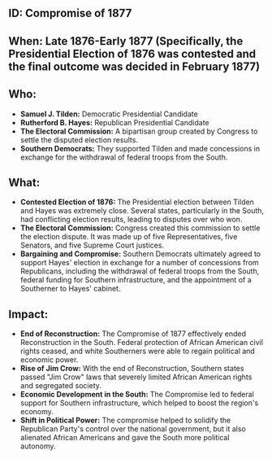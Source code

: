 ## ID: Compromise of 1877

## When:  Late 1876-Early 1877 (Specifically, the Presidential Election of 1876 was contested and the final outcome was decided in February 1877)

## Who:
* **Samuel J. Tilden:** Democratic Presidential Candidate 
* **Rutherford B. Hayes:** Republican Presidential Candidate 
* **The Electoral Commission:** A bipartisan group created by Congress to settle the disputed election results. 
* **Southern Democrats:**  They supported Tilden and made concessions in exchange for the withdrawal of federal troops from the South.

## What:
* **Contested Election of 1876:**  The Presidential election between Tilden and Hayes was extremely close.  Several states, particularly in the South, had conflicting election results, leading to disputes over who won.
* **The Electoral Commission:** Congress created this commission to settle the election dispute.  It was made up of five Representatives, five Senators, and five Supreme Court justices.
* **Bargaining and Compromise:** Southern Democrats ultimately agreed to support Hayes' election in exchange for a number of concessions from Republicans, including the withdrawal of federal troops from the South, federal funding for Southern infrastructure, and the appointment of a Southerner to Hayes' cabinet. 

## Impact: 
* **End of Reconstruction:** The Compromise of 1877 effectively ended Reconstruction in the South.  Federal protection of African American civil rights ceased, and white Southerners were able to regain political and economic power. 
* **Rise of Jim Crow:**  With the end of Reconstruction, Southern states passed "Jim Crow" laws that severely limited African American rights and segregated society. 
* **Economic Development in the South:**  The Compromise led to federal support for Southern infrastructure, which helped to boost the region's economy.
* **Shift in Political Power:** The compromise helped to solidify the Republican Party's control over the national government, but it also alienated African Americans and gave the South more political autonomy. 
